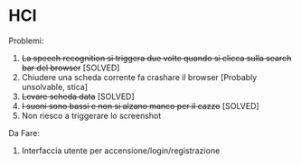 # HCI

Problemi:

1) ~~La speech recognition si triggera due volte quando si clicca sulla search bar del browser~~ [SOLVED]
2) Chiudere una scheda corrente fa crashare il browser [Probably unsolvable, stica]
3) ~~Levare scheda data~~ [SOLVED]
4) ~~I suoni sono bassi e non si alzano manco per il cazzo~~ [SOLVED]
5) Non riesco a triggerare lo screenshot

Da Fare:

1) Interfaccia utente per accensione/login/registrazione

